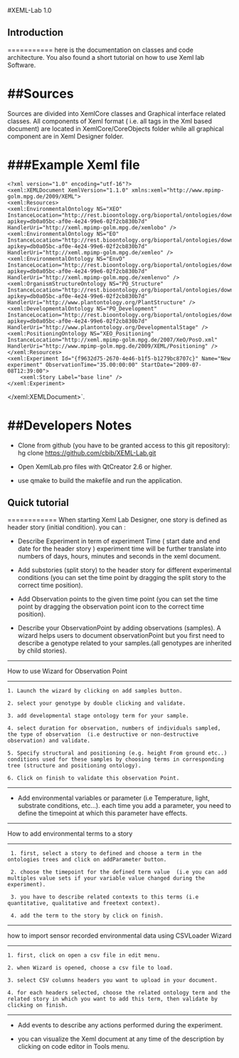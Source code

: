 #XEML-Lab 1.0



## Introduction   
===========
here is the documentation on classes and code architecture. You also found a short tutorial on how to use Xeml lab Software.



##Sources 
=======

 Sources are divided into XemlCore classes and Graphical interface related classes. All components of Xeml format ( i.e. all tags in the Xml based document) are located in XemlCore/CoreObjects folder while all graphical component are in  Xeml Designer folder.
 
###Example Xeml file
=====================
 
 	<?xml version="1.0" encoding="utf-16"?>
	<xeml:XEMLDocument XemlVersion="1.1.0" xmlns:xeml="http://www.mpimp-golm.mpg.de/2009/XEML">
	<xeml:Resources>
    <xeml:EnvironmentalOntology NS="XEO" InstanceLocation="http://rest.bioontology.org/bioportal/ontologies/download/49450?apikey=db0a05bc-af0e-4e24-99e6-02f2cb830b7d" HandlerUri="http://xeml.mpimp-golm.mpg.de/xemlobo" />
    <xeml:EnvironmentalOntology NS="EO" InstanceLocation="http://rest.bioontology.org/bioportal/ontologies/download/45260?apikey=db0a05bc-af0e-4e24-99e6-02f2cb830b7d" HandlerUri="http://xeml.mpimp-golm.mpg.de/xemleo" />
    <xeml:EnvironmentalOntology NS="EnvO" InstanceLocation="http://rest.bioontology.org/bioportal/ontologies/download/47614?apikey=db0a05bc-af0e-4e24-99e6-02f2cb830b7d" HandlerUri="http://xeml.mpimp-golm.mpg.de/xemlenvo" />
    <xeml:OrganismStructureOntology NS="PO_Structure" InstanceLocation="http://rest.bioontology.org/bioportal/ontologies/download/47887?apikey=db0a05bc-af0e-4e24-99e6-02f2cb830b7d" HandlerUri="http://www.plantontology.org/PlantStructure" />
    <xeml:DevelopmentalOntology NS="PO_Development" InstanceLocation="http://rest.bioontology.org/bioportal/ontologies/download/47838?apikey=db0a05bc-af0e-4e24-99e6-02f2cb830b7d" HandlerUri="http://www.plantontology.org/DevelopmentalStage" />
    <xeml:PositioningOntology NS="XEO_Positioning" InstanceLocation="http://xeml.mpimp-golm.mpg.de/2007/XeO/PosO.xml" HandlerUri="http://www.mpimp-golm.mpg.de/2009/XEML/Positioning" />
  	</xeml:Resources>
	<xeml:Experiment Id="{f9632d75-2670-4e46-b1f5-b1279bc8707c}" Name="New experiment" ObservationTime="35.00:00:00" StartDate="2009-07-08T12:39:00">
		<xeml:Story Label="base line" />
	</xeml:Experiment>
</xeml:XEMLDocument>`.

##Developers Notes
==============

*  Clone from github (you have to be granted access to this git repository):
    hg clone https://github.com/cbib/XEML-Lab.git

*  Open XemlLab.pro files with QtCreator 2.6 or higher.
*  use qmake to build the makefile and run the application.

## Quick tutorial
============
When starting Xeml Lab Designer, one story is defined as header story (initial condition).
you can  :

* Describe Experiment in term of experiment Time ( start date and end date for the header story ) 
		experiment time will be further translate into numbers of days, hours, minutes and seconds in the xeml document.
	
* Add substories (split story) to the header story for different experimental conditions (you can set the time point by dragging the split story to the correct time position).

* Add Observation points to the given time point (you can set the time point by dragging the observation point icon to the correct time position).

* Describe your ObservationPoint by adding observations (samples). A wizard helps users to document observationPoint but you first need to describe a genotype related to your samples.(all genotypes are inherited by child stories).

***
How to use Wizard for Observation Point
***
            
    1. Launch the wizard by clicking on add samples button.
   	
    2. select your genotype by double clicking and validate.
    
    3. add developmental stage ontology term for your sample.
    
    4. select duration for observation, numbers of individuals sampled, the type of observation  (i.e destructive or non-destructive observation) and validate.
    
    5. Specify structural and positioning (e.g. height From ground etc..) conditions used for these samples by choosing terms in corresponding tree (structure and positioning ontology).
    
    6. Click on finish to validate this observation Point.
    
***

* Add environmental variables or parameter (i.e  Temperature, light, substrate conditions, etc…). each time you add a parameter, you need to define the timepoint at which this parameter have effects. 


<!--<img src="/Users/benjamindartigues/Desktop/parameter_edit.png" alt="Drawing" style="width: 600px;"/>-->
***
How to add environmental terms to a story
***
	 
	 1. first, select a story to defined and choose a term in the ontologies trees and click on addParameter button. 
	 
	 2. choose the timepoint for the defined term value  (i.e you can add multiples value sets if your variable value changed during the experiment).
	 
	 3. you have to describe related contexts to this terms (i.e quantitative, qualitative and freetext context).
	 
	 4. add the term to the story by click on finish.
	 
***
how to import sensor recorded environmental data using CSVLoader Wizard
***

	1. first, click on open a csv file in edit menu.

	2. when Wizard is opened, choose a csv file to load.

	3. select CSV columns headers you want to upload in your document.

	4. for each headers selected, choose the related ontology term and the related story in which you want to add this term, then validate by clicking on finish.

*** 



* Add events to describe any actions performed during the experiment.

* you can visualize the Xeml document at any time of the description by clicking on code editor in Tools menu. 

 

 



